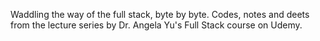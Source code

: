 Waddling the way of the full stack, byte by byte. Codes, notes and deets from the lecture series by Dr. Angela Yu's Full Stack course on Udemy.
